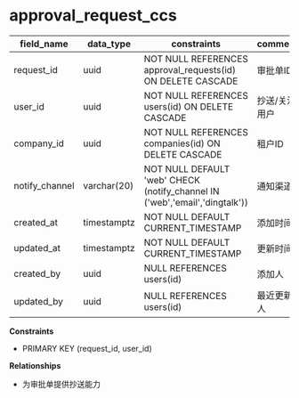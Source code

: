 # approval_request_ccs

| field_name | data_type | constraints | comment |
| --- | --- | --- | --- |
| request_id | uuid | NOT NULL REFERENCES approval_requests(id) ON DELETE CASCADE | 审批单ID |
| user_id | uuid | NOT NULL REFERENCES users(id) ON DELETE CASCADE | 抄送/关注用户 |
| company_id | uuid | NOT NULL REFERENCES companies(id) ON DELETE CASCADE | 租户ID |
| notify_channel | varchar(20) | NOT NULL DEFAULT 'web' CHECK (notify_channel IN ('web','email','dingtalk')) | 通知渠道 |
| created_at | timestamptz | NOT NULL DEFAULT CURRENT_TIMESTAMP | 添加时间 |
| updated_at | timestamptz | NOT NULL DEFAULT CURRENT_TIMESTAMP | 更新时间 |
| created_by | uuid | NULL REFERENCES users(id) | 添加人 |
| updated_by | uuid | NULL REFERENCES users(id) | 最近更新人 |

**Constraints**
- PRIMARY KEY (request_id, user_id)

**Relationships**
- 为审批单提供抄送能力
